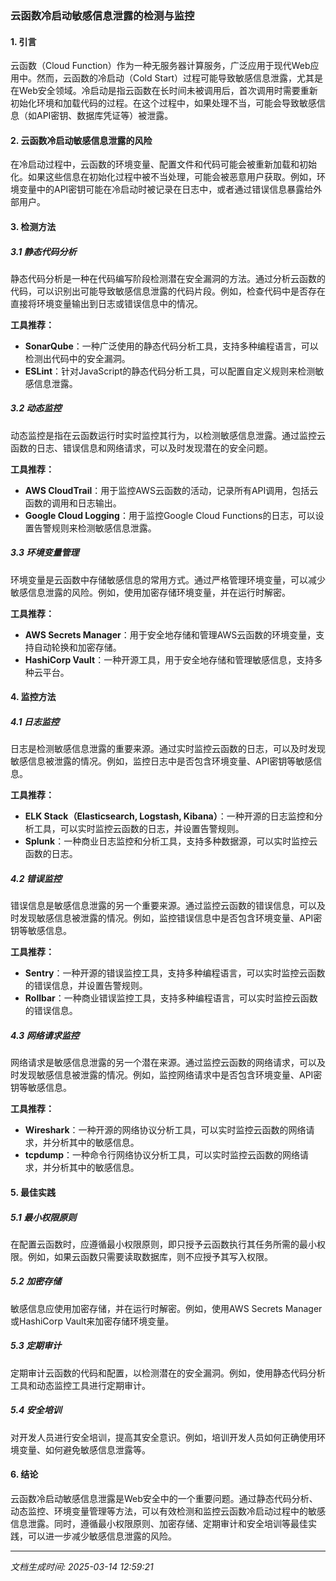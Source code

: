 ### 云函数冷启动敏感信息泄露的检测与监控

#### 1. 引言

云函数（Cloud Function）作为一种无服务器计算服务，广泛应用于现代Web应用中。然而，云函数的冷启动（Cold Start）过程可能导致敏感信息泄露，尤其是在Web安全领域。冷启动是指云函数在长时间未被调用后，首次调用时需要重新初始化环境和加载代码的过程。在这个过程中，如果处理不当，可能会导致敏感信息（如API密钥、数据库凭证等）被泄露。

#### 2. 云函数冷启动敏感信息泄露的风险

在冷启动过程中，云函数的环境变量、配置文件和代码可能会被重新加载和初始化。如果这些信息在初始化过程中被不当处理，可能会被恶意用户获取。例如，环境变量中的API密钥可能在冷启动时被记录在日志中，或者通过错误信息暴露给外部用户。

#### 3. 检测方法

##### 3.1 静态代码分析

静态代码分析是一种在代码编写阶段检测潜在安全漏洞的方法。通过分析云函数的代码，可以识别出可能导致敏感信息泄露的代码片段。例如，检查代码中是否存在直接将环境变量输出到日志或错误信息中的情况。

**工具推荐：**
- **SonarQube**：一种广泛使用的静态代码分析工具，支持多种编程语言，可以检测出代码中的安全漏洞。
- **ESLint**：针对JavaScript的静态代码分析工具，可以配置自定义规则来检测敏感信息泄露。

##### 3.2 动态监控

动态监控是指在云函数运行时实时监控其行为，以检测敏感信息泄露。通过监控云函数的日志、错误信息和网络请求，可以及时发现潜在的安全问题。

**工具推荐：**
- **AWS CloudTrail**：用于监控AWS云函数的活动，记录所有API调用，包括云函数的调用和日志输出。
- **Google Cloud Logging**：用于监控Google Cloud Functions的日志，可以设置告警规则来检测敏感信息泄露。

##### 3.3 环境变量管理

环境变量是云函数中存储敏感信息的常用方式。通过严格管理环境变量，可以减少敏感信息泄露的风险。例如，使用加密存储环境变量，并在运行时解密。

**工具推荐：**
- **AWS Secrets Manager**：用于安全地存储和管理AWS云函数的环境变量，支持自动轮换和加密存储。
- **HashiCorp Vault**：一种开源工具，用于安全地存储和管理敏感信息，支持多种云平台。

#### 4. 监控方法

##### 4.1 日志监控

日志是检测敏感信息泄露的重要来源。通过实时监控云函数的日志，可以及时发现敏感信息被泄露的情况。例如，监控日志中是否包含环境变量、API密钥等敏感信息。

**工具推荐：**
- **ELK Stack（Elasticsearch, Logstash, Kibana）**：一种开源的日志监控和分析工具，可以实时监控云函数的日志，并设置告警规则。
- **Splunk**：一种商业日志监控和分析工具，支持多种数据源，可以实时监控云函数的日志。

##### 4.2 错误监控

错误信息是敏感信息泄露的另一个重要来源。通过监控云函数的错误信息，可以及时发现敏感信息被泄露的情况。例如，监控错误信息中是否包含环境变量、API密钥等敏感信息。

**工具推荐：**
- **Sentry**：一种开源的错误监控工具，支持多种编程语言，可以实时监控云函数的错误信息，并设置告警规则。
- **Rollbar**：一种商业错误监控工具，支持多种编程语言，可以实时监控云函数的错误信息。

##### 4.3 网络请求监控

网络请求是敏感信息泄露的另一个潜在来源。通过监控云函数的网络请求，可以及时发现敏感信息被泄露的情况。例如，监控网络请求中是否包含环境变量、API密钥等敏感信息。

**工具推荐：**
- **Wireshark**：一种开源的网络协议分析工具，可以实时监控云函数的网络请求，并分析其中的敏感信息。
- **tcpdump**：一种命令行网络协议分析工具，可以实时监控云函数的网络请求，并分析其中的敏感信息。

#### 5. 最佳实践

##### 5.1 最小权限原则

在配置云函数时，应遵循最小权限原则，即只授予云函数执行其任务所需的最小权限。例如，如果云函数只需要读取数据库，则不应授予其写入权限。

##### 5.2 加密存储

敏感信息应使用加密存储，并在运行时解密。例如，使用AWS Secrets Manager或HashiCorp Vault来加密存储环境变量。

##### 5.3 定期审计

定期审计云函数的代码和配置，以检测潜在的安全漏洞。例如，使用静态代码分析工具和动态监控工具进行定期审计。

##### 5.4 安全培训

对开发人员进行安全培训，提高其安全意识。例如，培训开发人员如何正确使用环境变量、如何避免敏感信息泄露等。

#### 6. 结论

云函数冷启动敏感信息泄露是Web安全中的一个重要问题。通过静态代码分析、动态监控、环境变量管理等方法，可以有效检测和监控云函数冷启动过程中的敏感信息泄露。同时，遵循最小权限原则、加密存储、定期审计和安全培训等最佳实践，可以进一步减少敏感信息泄露的风险。

---

*文档生成时间: 2025-03-14 12:59:21*



